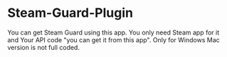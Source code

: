 # Steam-Guard-Plugin
You can get Steam Guard using this app. You only need Steam app for it and Your API code "you can get it from this app".
Only for Windows Mac version is not full coded.

